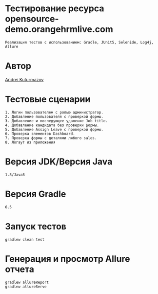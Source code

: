 # Тестирование ресурса opensource-demo.orangehrmlive.com
```
Реализация тестов с использованием: Gradle, JUnit5, Selenide, Log4j, Allure
```
# Автор
[Andrei Kuturmazov](https://github.com/andrei-kuturmazov)

# Тестовые сценарии
```
1. Логин пользователем с ролью администратор.
2. Добавление пользователя с проверкой формы.
3. Добавление и последующее удаление Job title.
4. Добавление кандидата без проверки формы.
5. Добавление Assign Leave с проверкой формы.
6. Проверка элементов Dashboard.
7. Проверка формы с деталями любого sales.
8. Логаут из приложения
```
# Версия JDK/Версия Java
```
1.8/Java8
```
# Версия Gradle
```
6.5
```
# Запуск тестов
```
gradlew clean test
```

# Генерация и просмотр Allure отчета
```
gradlew allureReport
gradlew allureServe
```